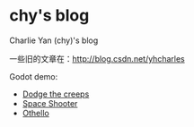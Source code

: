 # chy's blog

Charlie Yan (chy)'s blog

一些旧的文章在：http://blog.csdn.net/yhcharles



Godot demo:

- [Dodge the creeps](https://yhcharles.github.io/web/1/dodge_the_creeps.html)
- [Space Shooter](https://yhcharles.github.io/web/2/SpaceShooter.html)
- [Othello](https://yhcharles.github.io/web/othello/othello.html)


